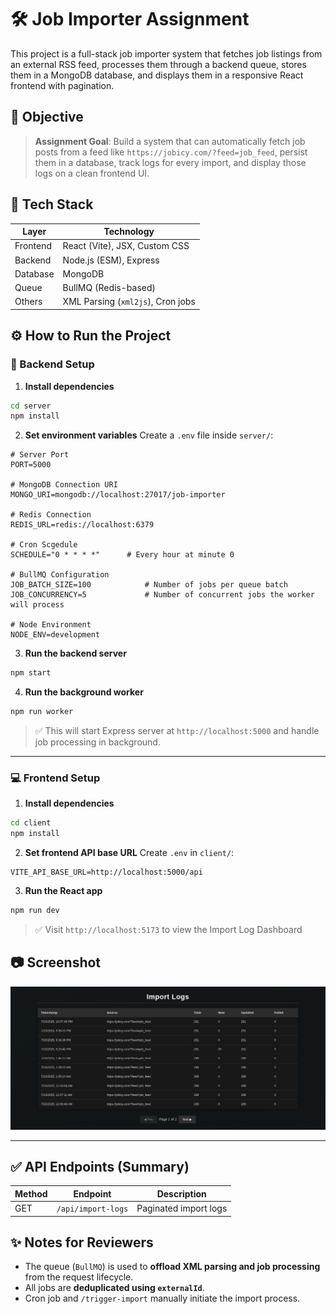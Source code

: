 # 🛠️ Job Importer Assignment

This project is a full-stack job importer system that fetches job listings from an external RSS feed, processes them through a backend queue, stores them in a MongoDB database, and displays them in a responsive React frontend with pagination.

## 📌 Objective

> **Assignment Goal**: Build a system that can automatically fetch job posts from a feed like `https://jobicy.com/?feed=job_feed`, persist them in a database, track logs for every import, and display those logs on a clean frontend UI.

## 🧱 Tech Stack

| Layer    | Technology                        |
| -------- | --------------------------------- |
| Frontend | React (Vite), JSX, Custom CSS     |
| Backend  | Node.js (ESM), Express            |
| Database | MongoDB                           |
| Queue    | BullMQ (Redis-based)              |
| Others   | XML Parsing (`xml2js`), Cron jobs |

## ⚙️ How to Run the Project

### 🔧 Backend Setup

1. **Install dependencies**

```bash
cd server
npm install
```

2. **Set environment variables**
   Create a `.env` file inside `server/`:

```env
# Server Port
PORT=5000

# MongoDB Connection URI
MONGO_URI=mongodb://localhost:27017/job-importer

# Redis Connection
REDIS_URL=redis://localhost:6379

# Cron Scgedule
SCHEDULE="0 * * * *"      # Every hour at minute 0

# BullMQ Configuration
JOB_BATCH_SIZE=100            # Number of jobs per queue batch
JOB_CONCURRENCY=5             # Number of concurrent jobs the worker will process

# Node Environment
NODE_ENV=development

```

3. **Run the backend server**

```bash
npm start
```

4. **Run the background worker**

```bash
npm run worker
```

> ✅ This will start Express server at `http://localhost:5000` and handle job processing in background.

---

### 💻 Frontend Setup

1. **Install dependencies**

```bash
cd client
npm install
```

2. **Set frontend API base URL**
   Create `.env` in `client/`:

```env
VITE_API_BASE_URL=http://localhost:5000/api
```

3. **Run the React app**

```bash
npm run dev
```

> ✅ Visit `http://localhost:5173` to view the Import Log Dashboard

## 📷 Screenshot

![Screenshot](/docs/images/preview.png)

---

## ✅ API Endpoints (Summary)

| Method | Endpoint           | Description           |
| ------ | ------------------ | --------------------- |
| GET    | `/api/import-logs` | Paginated import logs |

## ✨ Notes for Reviewers

- The queue (`BullMQ`) is used to **offload XML parsing and job processing** from the request lifecycle.
- All jobs are **deduplicated using `externalId`**.
- Cron job and `/trigger-import` manually initiate the import process.
